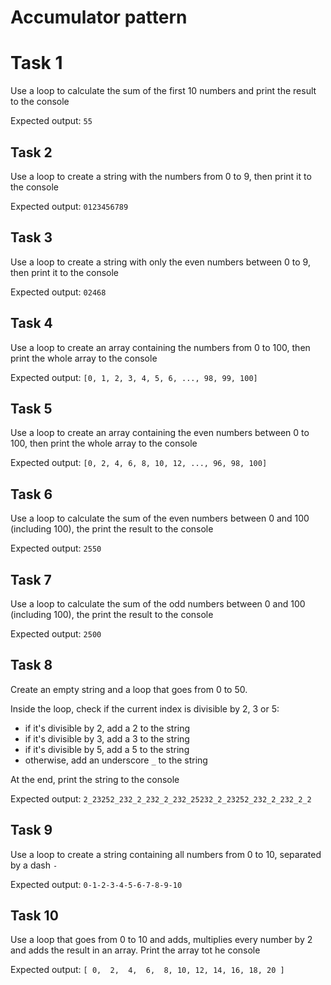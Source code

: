 # Accumulator pattern

# Task 1

Use a loop to calculate the sum of the first 10 numbers and print the result to the console

Expected output: `55`


## Task 2 

Use a loop to create a string with the numbers from 0 to 9, then print it to the console

Expected output: `0123456789`

## Task 3

Use a loop to create a string with only the even numbers between 0 to 9, then print it to the console

Expected output: `02468` 

## Task 4

Use a loop to create an array containing the numbers from 0 to 100, then print the whole array to the console

Expected output: `[0, 1, 2, 3, 4, 5, 6, ..., 98, 99, 100]`


## Task 5
 
Use a loop to create an array containing the even numbers between 0 to 100, then print the whole array to the console
 
Expected output: `[0, 2, 4, 6, 8, 10, 12, ..., 96, 98, 100]`
 
## Task 6

Use a loop to calculate the sum of the even numbers between 0 and 100 (including 100), the print the result to the console

Expected output: `2550`


## Task 7

Use a loop to calculate the sum of the odd numbers between 0 and 100 (including 100), the print the result to the console

Expected output: `2500`

## Task 8

Create an empty string and a loop that goes from 0 to 50.

Inside the loop, check if the current index is divisible by 2, 3 or 5:

- if it's divisible by 2, add a 2 to the string
- if it's divisible by 3, add a 3 to the string
- if it's divisible by 5, add a 5 to the string
- otherwise, add an underscore `_` to the string 

At the end, print the string to the console

Expected output: `2_23252_232_2_232_2_232_25232_2_23252_232_2_232_2_2`


## Task 9

Use a loop to create a string containing all numbers from 0 to 10, separated by a dash `-`

Expected output: `0-1-2-3-4-5-6-7-8-9-10`

## Task 10

Use a loop that goes from 0 to 10 and adds, multiplies every number by 2 and adds the result in an array. Print the array tot he console

Expected output: `[ 0,  2,  4,  6,  8, 10, 12, 14, 16, 18, 20 ]`